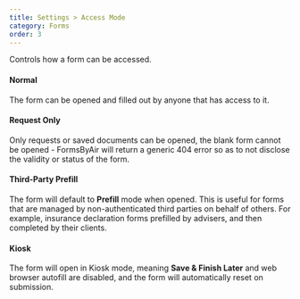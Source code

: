```yaml
---
title: Settings > Access Mode
category: Forms
order: 3
---
```


Controls how a form can be accessed.

#### Normal

The form can be opened and filled out by anyone that has access to it.

#### Request Only

Only requests or saved documents can be opened, the blank form cannot be opened - FormsByAir will return a generic 404 error so as to not disclose the validity or status of the form.

#### Third-Party Prefill

The form will default to **Prefill** mode when opened. This is useful for forms that are managed by non-authenticated third parties on behalf of others. For example, insurance declaration forms prefilled by advisers, and then completed by their clients.

#### Kiosk

The form will open in Kiosk mode, meaning **Save & Finish Later** and web browser autofill are disabled, and the form will automatically reset on submission.